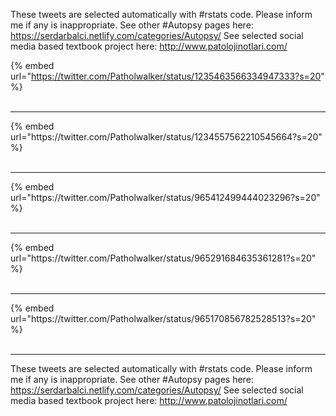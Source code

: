 

These tweets are selected automatically with #rstats code. Please inform me if any is inappropriate.
See other #Autopsy pages here: https://serdarbalci.netlify.com/categories/Autopsy/ 
See selected social media based textbook project here: http://www.patolojinotlari.com/

{% embed url="https://twitter.com/Patholwalker/status/1235463566334947333?s=20" %}<br>
<br>
<hr>
{% embed url="https://twitter.com/Patholwalker/status/1234557562210545664?s=20" %}<br>
<br>
<hr>
{% embed url="https://twitter.com/Patholwalker/status/965412499444023296?s=20" %}<br>
<br>
<hr>
{% embed url="https://twitter.com/Patholwalker/status/965291684635361281?s=20" %}<br>
<br>
<hr>
{% embed url="https://twitter.com/Patholwalker/status/965170856782528513?s=20" %}<br>
<br>
<hr>


These tweets are selected automatically with #rstats code. Please inform me if any is inappropriate.
See other #Autopsy pages here: https://serdarbalci.netlify.com/categories/Autopsy/ 
See selected social media based textbook project here: http://www.patolojinotlari.com/
